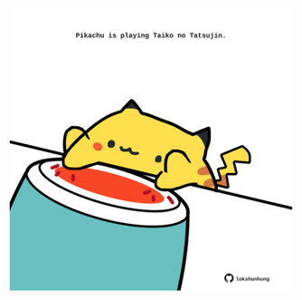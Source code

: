 <!-- built at 11/01/2023, 17:04:04 UTC -->
<p align="center">
  <img width="500" height="500" src="./ReadmeImage.svg">
</p>
